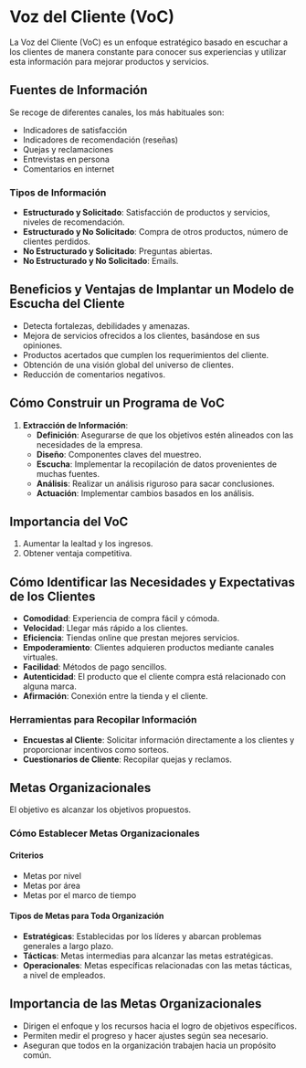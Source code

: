 # Voz del Cliente (VoC)

La Voz del Cliente (VoC) es un enfoque estratégico basado en escuchar a los clientes de manera constante para conocer sus experiencias y utilizar esta información para mejorar productos y servicios. 

## Fuentes de Información

Se recoge de diferentes canales, los más habituales son:

- Indicadores de satisfacción
- Indicadores de recomendación (reseñas)
- Quejas y reclamaciones
- Entrevistas en persona
- Comentarios en internet

### Tipos de Información

- **Estructurado y Solicitado**: Satisfacción de productos y servicios, niveles de recomendación.
- **Estructurado y No Solicitado**: Compra de otros productos, número de clientes perdidos.
- **No Estructurado y Solicitado**: Preguntas abiertas.
- **No Estructurado y No Solicitado**: Emails.

## Beneficios y Ventajas de Implantar un Modelo de Escucha del Cliente

- Detecta fortalezas, debilidades y amenazas.
- Mejora de servicios ofrecidos a los clientes, basándose en sus opiniones.
- Productos acertados que cumplen los requerimientos del cliente.
- Obtención de una visión global del universo de clientes.
- Reducción de comentarios negativos.

## Cómo Construir un Programa de VoC

1. **Extracción de Información**:
   - **Definición**: Asegurarse de que los objetivos estén alineados con las necesidades de la empresa.
   - **Diseño**: Componentes claves del muestreo.
   - **Escucha**: Implementar la recopilación de datos provenientes de muchas fuentes.
   - **Análisis**: Realizar un análisis riguroso para sacar conclusiones.
   - **Actuación**: Implementar cambios basados en los análisis.

## Importancia del VoC

1. Aumentar la lealtad y los ingresos.
2. Obtener ventaja competitiva.

## Cómo Identificar las Necesidades y Expectativas de los Clientes

- **Comodidad**: Experiencia de compra fácil y cómoda.
- **Velocidad**: Llegar más rápido a los clientes.
- **Eficiencia**: Tiendas online que prestan mejores servicios.
- **Empoderamiento**: Clientes adquieren productos mediante canales virtuales.
- **Facilidad**: Métodos de pago sencillos.
- **Autenticidad**: El producto que el cliente compra está relacionado con alguna marca.
- **Afirmación**: Conexión entre la tienda y el cliente.

### Herramientas para Recopilar Información

- **Encuestas al Cliente**: Solicitar información directamente a los clientes y proporcionar incentivos como sorteos.
- **Cuestionarios de Cliente**: Recopilar quejas y reclamos.

## Metas Organizacionales

El objetivo es alcanzar los objetivos propuestos.

### Cómo Establecer Metas Organizacionales

#### Criterios

- Metas por nivel
- Metas por área
- Metas por el marco de tiempo

#### Tipos de Metas para Toda Organización

- **Estratégicas**: Establecidas por los líderes y abarcan problemas generales a largo plazo.
- **Tácticas**: Metas intermedias para alcanzar las metas estratégicas.
- **Operacionales**: Metas específicas relacionadas con las metas tácticas, a nivel de empleados.

## Importancia de las Metas Organizacionales

- Dirigen el enfoque y los recursos hacia el logro de objetivos específicos.
- Permiten medir el progreso y hacer ajustes según sea necesario.
- Aseguran que todos en la organización trabajen hacia un propósito común.
